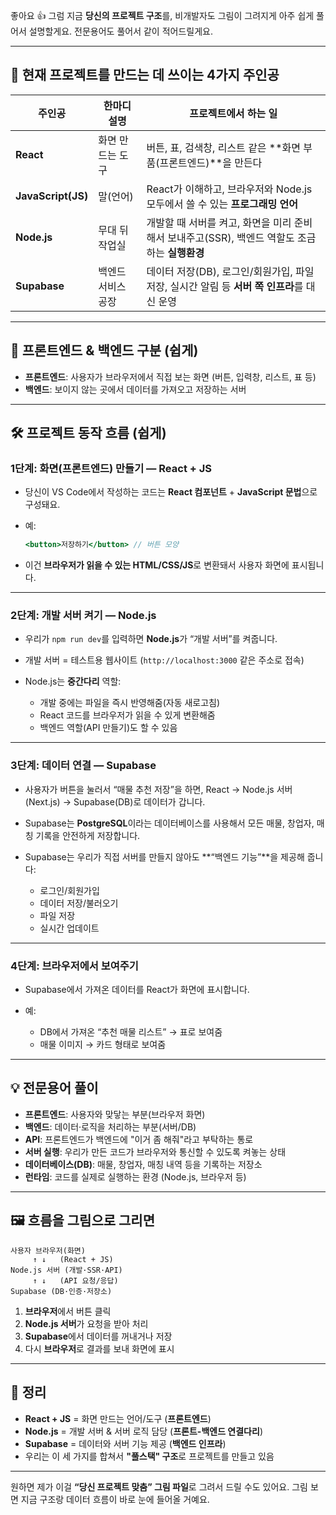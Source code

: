 좋아요 👍
그럼 지금 **당신의 프로젝트 구조**를, 비개발자도 그림이 그려지게 아주 쉽게 풀어서 설명할게요.
전문용어도 풀어서 같이 적어드릴게요.

---

## 📌 현재 프로젝트를 만드는 데 쓰이는 4가지 주인공

| 주인공             | 한마디 설명        | 프로젝트에서 하는 일                                                                            |
| ------------------ | ------------------ | ----------------------------------------------------------------------------------------------- |
| **React**          | 화면 만드는 도구   | 버튼, 표, 검색창, 리스트 같은 \*\*화면 부품(프론트엔드)\*\*을 만든다                            |
| **JavaScript(JS)** | 말(언어)           | React가 이해하고, 브라우저와 Node.js 모두에서 쓸 수 있는 **프로그래밍 언어**                    |
| **Node.js**        | 무대 뒤 작업실     | 개발할 때 서버를 켜고, 화면을 미리 준비해서 보내주고(SSR), 백엔드 역할도 조금 하는 **실행환경** |
| **Supabase**       | 백엔드 서비스 공장 | 데이터 저장(DB), 로그인/회원가입, 파일 저장, 실시간 알림 등 **서버 쪽 인프라**를 대신 운영      |

---

## 📂 프론트엔드 & 백엔드 구분 (쉽게)

- **프론트엔드**: 사용자가 브라우저에서 직접 보는 화면 (버튼, 입력창, 리스트, 표 등)
- **백엔드**: 보이지 않는 곳에서 데이터를 가져오고 저장하는 서버

---

## 🛠 프로젝트 동작 흐름 (쉽게)

### 1단계: 화면(프론트엔드) 만들기 — React + JS

- 당신이 VS Code에서 작성하는 코드는 **React 컴포넌트** + **JavaScript 문법**으로 구성돼요.
- 예:

  ```jsx
  <button>저장하기</button> // 버튼 모양
  ```

- 이건 **브라우저가 읽을 수 있는 HTML/CSS/JS**로 변환돼서 사용자 화면에 표시됩니다.

---

### 2단계: 개발 서버 켜기 — Node.js

- 우리가 `npm run dev`를 입력하면 **Node.js**가 “개발 서버”를 켜줍니다.
- 개발 서버 = 테스트용 웹사이트
  (`http://localhost:3000` 같은 주소로 접속)
- Node.js는 **중간다리** 역할:

  - 개발 중에는 파일을 즉시 반영해줌(자동 새로고침)
  - React 코드를 브라우저가 읽을 수 있게 변환해줌
  - 백엔드 역할(API 만들기)도 할 수 있음

---

### 3단계: 데이터 연결 — Supabase

- 사용자가 버튼을 눌러서 “매물 추천 저장”을 하면,
  React → Node.js 서버(Next.js) → Supabase(DB)로 데이터가 갑니다.
- Supabase는 **PostgreSQL**이라는 데이터베이스를 사용해서
  모든 매물, 창업자, 매칭 기록을 안전하게 저장합니다.
- Supabase는 우리가 직접 서버를 만들지 않아도 \*\*“백엔드 기능”\*\*을 제공해 줍니다:

  - 로그인/회원가입
  - 데이터 저장/불러오기
  - 파일 저장
  - 실시간 업데이트

---

### 4단계: 브라우저에서 보여주기

- Supabase에서 가져온 데이터를 React가 화면에 표시합니다.
- 예:

  - DB에서 가져온 “추천 매물 리스트” → 표로 보여줌
  - 매물 이미지 → 카드 형태로 보여줌

---

## 💡 전문용어 풀이

- **프론트엔드**: 사용자와 맞닿는 부분(브라우저 화면)
- **백엔드**: 데이터·로직을 처리하는 부분(서버/DB)
- **API**: 프론트엔드가 백엔드에 "이거 좀 해줘"라고 부탁하는 통로
- **서버 실행**: 우리가 만든 코드가 브라우저와 통신할 수 있도록 켜놓는 상태
- **데이터베이스(DB)**: 매물, 창업자, 매칭 내역 등을 기록하는 저장소
- **런타임**: 코드를 실제로 실행하는 환경 (Node.js, 브라우저 등)

---

## 🖼 흐름을 그림으로 그리면

```
사용자 브라우저(화면)
     ↑ ↓   (React + JS)
Node.js 서버 (개발·SSR·API)
     ↑ ↓   (API 요청/응답)
Supabase (DB·인증·저장소)
```

1. **브라우저**에서 버튼 클릭
2. **Node.js 서버**가 요청을 받아 처리
3. **Supabase**에서 데이터를 꺼내거나 저장
4. 다시 **브라우저**로 결과를 보내 화면에 표시

---

## 🎯 정리

- **React + JS** = 화면 만드는 언어/도구 (**프론트엔드**)
- **Node.js** = 개발 서버 & 서버 로직 담당 (**프론트-백엔드 연결다리**)
- **Supabase** = 데이터와 서버 기능 제공 (**백엔드 인프라**)
- 우리는 이 세 가지를 합쳐서 **"풀스택" 구조**로 프로젝트를 만들고 있음

---

원하면 제가 이걸 **“당신 프로젝트 맞춤” 그림 파일**로 그려서 드릴 수도 있어요.
그림 보면 지금 구조랑 데이터 흐름이 바로 눈에 들어올 거예요.
